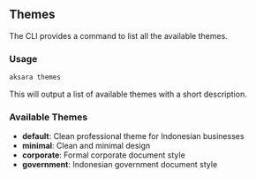 ## Themes

The CLI provides a command to list all the available themes.

### Usage

```bash
aksara themes
```

This will output a list of available themes with a short description.

### Available Themes

- **default**: Clean professional theme for Indonesian businesses
- **minimal**: Clean and minimal design
- **corporate**: Formal corporate document style
- **government**: Indonesian government document style
